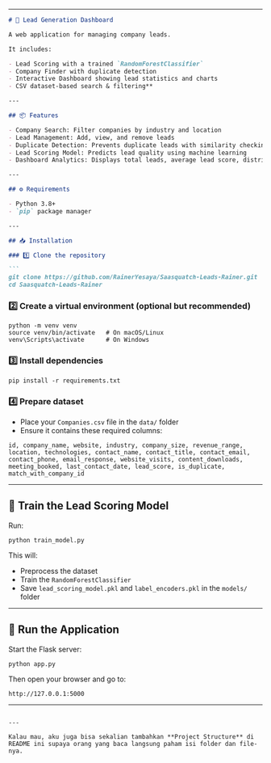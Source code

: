 
---

````markdown
# 🏢 Lead Generation Dashboard

A web application for managing company leads.

It includes:

- Lead Scoring with a trained `RandomForestClassifier`
- Company Finder with duplicate detection
- Interactive Dashboard showing lead statistics and charts
- CSV dataset-based search & filtering**

---

## 📦 Features

- Company Search: Filter companies by industry and location
- Lead Management: Add, view, and remove leads
- Duplicate Detection: Prevents duplicate leads with similarity checking
- Lead Scoring Model: Predicts lead quality using machine learning
- Dashboard Analytics: Displays total leads, average lead score, distribution charts, and top industries

---

## ⚙️ Requirements

- Python 3.8+
- `pip` package manager

---

## 📥 Installation

### 1️⃣ Clone the repository

```
git clone https://github.com/RainerYesaya/Saasquatch-Leads-Rainer.git
cd Saasquatch-Leads-Rainer
````

### 2️⃣ Create a virtual environment (optional but recommended)

```
python -m venv venv
source venv/bin/activate   # On macOS/Linux
venv\Scripts\activate      # On Windows
```

### 3️⃣ Install dependencies

```
pip install -r requirements.txt
```

### 4️⃣ Prepare dataset

* Place your `Companies.csv` file in the `data/` folder
* Ensure it contains these required columns:

```
id, company_name, website, industry, company_size, revenue_range, location, technologies, contact_name, contact_title, contact_email, contact_phone, email_response, website_visits, content_downloads, meeting_booked, last_contact_date, lead_score, is_duplicate, match_with_company_id
```

---

## 🤖 Train the Lead Scoring Model

Run:

```
python train_model.py
```

This will:

* Preprocess the dataset
* Train the `RandomForestClassifier`
* Save `lead_scoring_model.pkl` and `label_encoders.pkl` in the `models/` folder

---

## 🚀 Run the Application

Start the Flask server:

```
python app.py
```

Then open your browser and go to:

```
http://127.0.0.1:5000
```

---



```

---

Kalau mau, aku juga bisa sekalian tambahkan **Project Structure** di README ini supaya orang yang baca langsung paham isi folder dan file-nya.  
```

